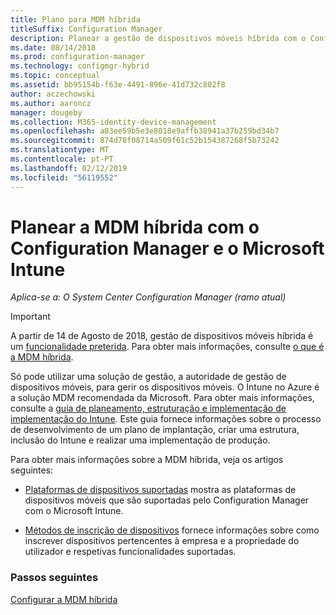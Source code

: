 ```yaml
---
title: Plano para MDM híbrida
titleSuffix: Configuration Manager
description: Planear a gestão de dispositivos móveis híbrida com o Configuration Manager e o Microsoft Intune.
ms.date: 08/14/2018
ms.prod: configuration-manager
ms.technology: configmgr-hybrid
ms.topic: conceptual
ms.assetid: bb95154b-f63e-4491-896e-41d732c802f8
author: aczechowski
ms.author: aaroncz
manager: dougeby
ms.collection: M365-identity-device-management
ms.openlocfilehash: a03ee59b5e3e8018e9affb38941a37b259bd34b7
ms.sourcegitcommit: 874d78f08714a509f61c52b154387268f5b73242
ms.translationtype: MT
ms.contentlocale: pt-PT
ms.lasthandoff: 02/12/2019
ms.locfileid: "56119552"
---
```

# <a name="plan-for-hybrid-mdm-with-configuration-manager-and-microsoft-intune"></a>Planear a MDM híbrida com o Configuration Manager e o Microsoft Intune

*Aplica-se a: O System Center Configuration Manager (ramo atual)*


> [!Important]  
> A partir de 14 de Agosto de 2018, gestão de dispositivos móveis híbrida é um [funcionalidade preterida](/sccm/core/plan-design/changes/deprecated/removed-and-deprecated-cmfeatures). Para obter mais informações, consulte [o que é a MDM híbrida](/sccm/mdm/understand/hybrid-mobile-device-management).<!--Intune feature 2683117-->  


Só pode utilizar uma solução de gestão, a autoridade de gestão de dispositivos móveis, para gerir os dispositivos móveis. O Intune no Azure é a solução MDM recomendada da Microsoft. Para obter mais informações, consulte a [guia de planeamento, estruturação e implementação de implementação do Intune](https://docs.microsoft.com/intune/plan-design/introduction). Este guia fornece informações sobre o processo de desenvolvimento de um plano de implantação, criar uma estrutura, inclusão do Intune e realizar uma implementação de produção.

Para obter mais informações sobre a MDM híbrida, veja os artigos seguintes:
- [Plataformas de dispositivos suportadas](supported-device-platforms-for-hybrid.md) mostra as plataformas de dispositivos móveis que são suportadas pelo Configuration Manager com o Microsoft Intune.

- [Métodos de inscrição de dispositivos](device-enrollment-methods.md) fornece informações sobre como inscrever dispositivos pertencentes à empresa e a propriedade do utilizador e respetivas funcionalidades suportadas.


### <a name="next-steps"></a>Passos seguintes

 [Configurar a MDM híbrida](../deploy-use/setup-hybrid-mdm.md)
